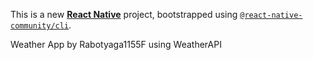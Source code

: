 This is a new [**React Native**](https://reactnative.dev) project, bootstrapped using [`@react-native-community/cli`](https://github.com/react-native-community/cli).

Weather App by Rabotyaga1155F using WeatherAPI
